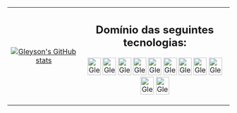 <table>
  <tr>
    <td align="center">
      <a href="https://github.com/anuraghazra/github-readme-stats">
        <img src="https://github-readme-stats.vercel.app/api?username=gleysonrn&show_icons=true&theme=onedark" alt="Gleyson's GitHub stats">
      </a>
    </td>
    <td align="center">
      <h2>Domínio das seguintes tecnologias:</h2>
      <p>
        <!-- Python -->
        <img src="https://www.svgrepo.com/show/354238/python.svg" alt="Gleyson-Python" width="30" height="40"> 
        <!-- TensorFlow -->
        <img src="https://www.svgrepo.com/show/354440/tensorflow.svg" alt="Gleyson-TensorFlow" width="30" height="40">
        <!-- Keras -->
        <img src="https://www.svgrepo.com/show/306292/keras.svg" alt="Gleyson-Keras" width="30" height="40"> 
        <!-- Scikit-learn -->
        <img src="https://www.svgrepo.com/show/473778/scikitlearn.svg" alt="Gleyson-Scikit-learn" width="30" height="40">
        <!-- PySpark -->
        <img src="https://www.svgrepo.com/show/372952/spark.svg" alt="Gleyson-PySpark" width="30" height="40">
        <!-- Kubernetes -->
        <img src="https://www.svgrepo.com/show/353983/kubernetes.svg" alt="Gleyson-Kubernetes" width="30" height="40">
        <!-- Docker -->
        <img src="https://www.svgrepo.com/show/448221/docker.svg" alt="Gleyson-Docker" width="30" height="40">
        <!-- SQL -->
        <img src="https://www.svgrepo.com/show/255832/sql.svg" alt="Gleyson-SQL" width="30" height="40">
        <!-- Google Cloud -->
        <img src="https://www.svgrepo.com/show/448223/gcp.svg" alt="Gleyson-Google-Cloud" width="30" height="40">
        <!-- AWS -->
        <img src="https://www.svgrepo.com/show/448266/aws.svg" alt="Gleyson-AWS" width="30" height="40">
        <!-- GitLab -->
        <img src="https://www.svgrepo.com/show/448226/gitlab.svg" alt="Gleyson-GitLab" width="30" height="40">
      </p>
    </td>
  </tr>
</table>
